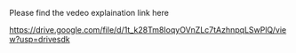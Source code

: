 Please find the vedeo explaination link here

https://drive.google.com/file/d/1t_k28Tm8IoqyOVnZLc7tAzhnpqLSwPlQ/view?usp=drivesdk

